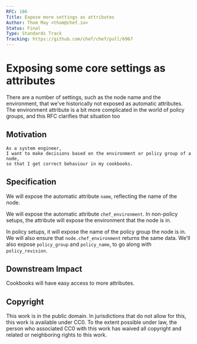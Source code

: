 ```yaml
---
RFC: 106
Title: Expose more settings as attributes
Author: Thom May <thom@chef.io>
Status: Final
Type: Standards Track
Tracking: https://github.com/chef/chef/pull/6967
---
```


# Exposing some core settings as attributes

There are a number of settings, such as the node name and the environment, that we've historically not exposed as automatic attributes.
The environment attribute is a bit more complicated in the world of
policy groups, and this RFC clarifies that situation too

## Motivation

    As a system engineer,
    I want to make decisions based on the environment or policy group of a node,
    so that I get correct behaviour in my cookbooks.

## Specification

We will expose the automatic attribute `name`, reflecting the name of
the node.

We will expose the automatic attribute `chef_environment`. In non-policy
setups, the attribute will expose the environment that the node is in.

In policy setups, it will expose the name of the policy group the node
is in. We will also ensure that `node.chef_environment` returns the same data. We'll also expose `policy_group` and `policy_name`, to go along with `policy_revision`.

## Downstream Impact

Cookbooks will have easy access to more attributes.

## Copyright

This work is in the public domain. In jurisdictions that do not allow for this,
this work is available under CC0. To the extent possible under law, the person
who associated CC0 with this work has waived all copyright and related or
neighboring rights to this work.
